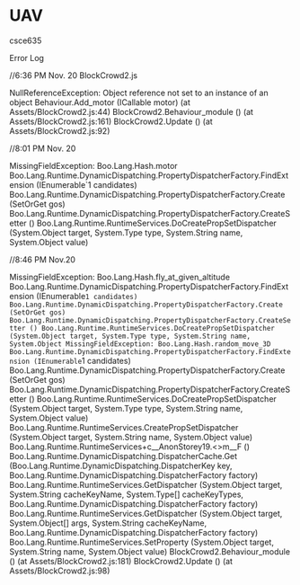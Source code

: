 UAV
===

csce635

Error Log

//6:36 PM Nov. 20 BlockCrowd2.js 


NullReferenceException: Object reference not set to an instance of an object
Behaviour.Add_motor (ICallable motor) (at Assets/BlockCrowd2.js:44)
BlockCrowd2.Behaviour_module () (at Assets/BlockCrowd2.js:161)
BlockCrowd2.Update () (at Assets/BlockCrowd2.js:92)

//8:01 PM Nov. 20

MissingFieldException: Boo.Lang.Hash.motor
Boo.Lang.Runtime.DynamicDispatching.PropertyDispatcherFactory.FindExtension (IEnumerable`1 candidates)
Boo.Lang.Runtime.DynamicDispatching.PropertyDispatcherFactory.Create (SetOrGet gos)
Boo.Lang.Runtime.DynamicDispatching.PropertyDispatcherFactory.CreateSetter ()
Boo.Lang.Runtime.RuntimeServices.DoCreatePropSetDispatcher (System.Object target, System.Type type, System.String name, System.Object value)


//8:46 PM Nov.20

MissingFieldException: Boo.Lang.Hash.fly_at_given_altitude
Boo.Lang.Runtime.DynamicDispatching.PropertyDispatcherFactory.FindExtension (IEnumerable`1 candidates)
Boo.Lang.Runtime.DynamicDispatching.PropertyDispatcherFactory.Create (SetOrGet gos)
Boo.Lang.Runtime.DynamicDispatching.PropertyDispatcherFactory.CreateSetter ()
Boo.Lang.Runtime.RuntimeServices.DoCreatePropSetDispatcher (System.Object target, System.Type type, System.String name, System.Object
MissingFieldException: Boo.Lang.Hash.random_move_3D
Boo.Lang.Runtime.DynamicDispatching.PropertyDispatcherFactory.FindExtension (IEnumerable`1 candidates)
Boo.Lang.Runtime.DynamicDispatching.PropertyDispatcherFactory.Create (SetOrGet gos)
Boo.Lang.Runtime.DynamicDispatching.PropertyDispatcherFactory.CreateSetter ()
Boo.Lang.Runtime.RuntimeServices.DoCreatePropSetDispatcher (System.Object target, System.Type type, System.String name, System.Object value)
Boo.Lang.Runtime.RuntimeServices.CreatePropSetDispatcher (System.Object target, System.String name, System.Object value)
Boo.Lang.Runtime.RuntimeServices+<SetProperty>c__AnonStorey19.<>m__F ()
Boo.Lang.Runtime.DynamicDispatching.DispatcherCache.Get (Boo.Lang.Runtime.DynamicDispatching.DispatcherKey key, Boo.Lang.Runtime.DynamicDispatching.DispatcherFactory factory)
Boo.Lang.Runtime.RuntimeServices.GetDispatcher (System.Object target, System.String cacheKeyName, System.Type[] cacheKeyTypes, Boo.Lang.Runtime.DynamicDispatching.DispatcherFactory factory)
Boo.Lang.Runtime.RuntimeServices.GetDispatcher (System.Object target, System.Object[] args, System.String cacheKeyName, Boo.Lang.Runtime.DynamicDispatching.DispatcherFactory factory)
Boo.Lang.Runtime.RuntimeServices.SetProperty (System.Object target, System.String name, System.Object value)
BlockCrowd2.Behaviour_module () (at Assets/BlockCrowd2.js:181)
BlockCrowd2.Update () (at Assets/BlockCrowd2.js:98)
